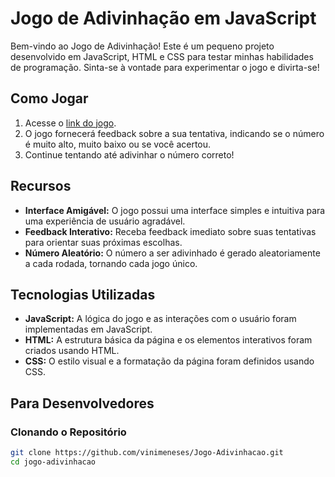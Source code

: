 # Jogo de Adivinhação em JavaScript

Bem-vindo ao Jogo de Adivinhação! Este é um pequeno projeto desenvolvido em JavaScript, HTML e CSS para testar minhas habilidades de programação. Sinta-se à vontade para experimentar o jogo e divirta-se!

## Como Jogar

1. Acesse o [link do jogo](https://jogo-adivinhacao-two.vercel.app/).
2. O jogo fornecerá feedback sobre a sua tentativa, indicando se o número é muito alto, muito baixo ou se você acertou.
3. Continue tentando até adivinhar o número correto!

## Recursos

- **Interface Amigável:** O jogo possui uma interface simples e intuitiva para uma experiência de usuário agradável.
- **Feedback Interativo:** Receba feedback imediato sobre suas tentativas para orientar suas próximas escolhas.
- **Número Aleatório:** O número a ser adivinhado é gerado aleatoriamente a cada rodada, tornando cada jogo único.

## Tecnologias Utilizadas

- **JavaScript:** A lógica do jogo e as interações com o usuário foram implementadas em JavaScript.
- **HTML:** A estrutura básica da página e os elementos interativos foram criados usando HTML.
- **CSS:** O estilo visual e a formatação da página foram definidos usando CSS.


## Para Desenvolvedores 

### Clonando o Repositório
```bash
git clone https://github.com/vinimeneses/Jogo-Adivinhacao.git
cd jogo-adivinhacao
